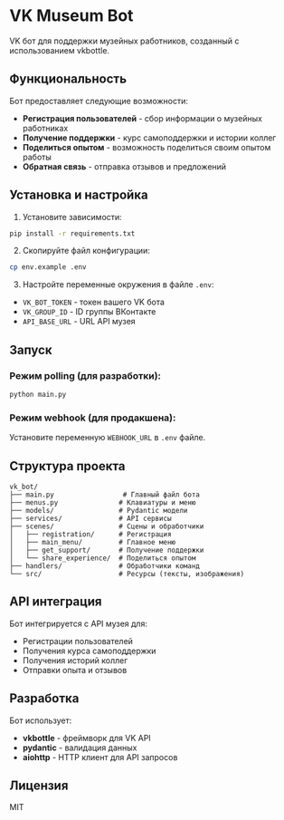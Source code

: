 # VK Museum Bot

VK бот для поддержки музейных работников, созданный с использованием vkbottle.

## Функциональность

Бот предоставляет следующие возможности:

- **Регистрация пользователей** - сбор информации о музейных работниках
- **Получение поддержки** - курс самоподдержки и истории коллег
- **Поделиться опытом** - возможность поделиться своим опытом работы
- **Обратная связь** - отправка отзывов и предложений

## Установка и настройка

1. Установите зависимости:
```bash
pip install -r requirements.txt
```

2. Скопируйте файл конфигурации:
```bash
cp env.example .env
```

3. Настройте переменные окружения в файле `.env`:
- `VK_BOT_TOKEN` - токен вашего VK бота
- `VK_GROUP_ID` - ID группы ВКонтакте
- `API_BASE_URL` - URL API музея

## Запуск

### Режим polling (для разработки):
```bash
python main.py
```

### Режим webhook (для продакшена):
Установите переменную `WEBHOOK_URL` в `.env` файле.

## Структура проекта

```
vk_bot/
├── main.py                 # Главный файл бота
├── menus.py               # Клавиатуры и меню
├── models/                # Pydantic модели
├── services/              # API сервисы
├── scenes/                # Сцены и обработчики
│   ├── registration/      # Регистрация
│   ├── main_menu/         # Главное меню
│   ├── get_support/       # Получение поддержки
│   └── share_experience/  # Поделиться опытом
├── handlers/              # Обработчики команд
└── src/                   # Ресурсы (тексты, изображения)
```

## API интеграция

Бот интегрируется с API музея для:
- Регистрации пользователей
- Получения курса самоподдержки
- Получения историй коллег
- Отправки опыта и отзывов

## Разработка

Бот использует:
- **vkbottle** - фреймворк для VK API
- **pydantic** - валидация данных
- **aiohttp** - HTTP клиент для API запросов

## Лицензия

MIT 